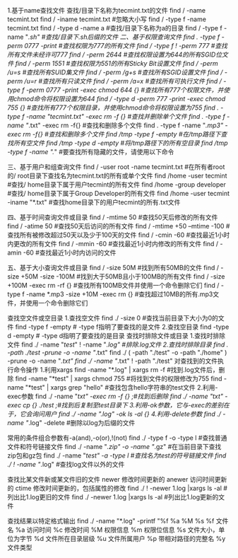 1.基于name查找文件
查找/目录下名称为tecmint.txt的文件
find / -name tecmint.txt
find / -iname tecmint.txt #忽略大小写
find / -type f -name tecmint.txt
find / -type d -name a  #查找/目录下名称为a的目录
find / -type f -name "*.sh" #查找/目录下.sh后缀的文件
二、基于权限查询文件
find . -type f -perm 0777 -print #查找权限为777的所有文件
find / -type f ! -perm 777 #查找所有文件未经许可777
find / -perm 2644 #查找权限设置为644的所有SGID位文件
find / -perm 1551 #查找权限为551的所有Sticky Bit设置文件
find / -perm /u=s #查找所有SUID集文件
find / -perm /g+s #查找所有SGID设置文件
find / -perm /u=r #查找所有只读文件
find / -perm /a=x #查找所有可执行文件
find / -type f -perm 0777 -print -exec chmod 644 {} #查找所有777个权限文件，并使用chmod命令将权限设置为644
find / -type d -perm 777 -print -exec chmod 755 {} #查找所有777个权限目录，并使用chmod命令将权限设置为755
find . -type f -name "tecmint.txt" -exec rm -f {} #查找并删除单个文件
find . -type f -name "*.txt" -exec rm -f{} #查找和删除多个文件 
find . -type f -name "*.mp3" -exec rm -f{} #查找和删除多个文件 
find /tmp -type f -empty  #在/tmp路径下查找所有空文件
find /tmp -type d -empty  #将/tmp路径下的所有空目录
find /tmp -type f -name ".*" #要查找所有隐藏的文件，请使用以下命令

三、基于用户和组查询文件
find / -user root -name tecmint.txt  #在所有者root的/ root目录下查找名为tecmint.txt的所有或单个文件
find /home -user tecmint #查找/ home目录下属于用户tecmint的所有文件
find /home -group developer #查找/ home目录下属于Group Developer的所有文件
find /home -user tecmint -iname "*.txt" #查找home目录下的用户tecmint的所有.txt文件 

四、基于时间查询文件或目录
find / -mtime 50 #查找50天后修改的所有文件
find / -atime 50 #查找50天后访问的所有文件
find / -mtime +50 –mtime -100 #查找所有被修改超过50天以及少于100天的文件
find / -cmin -60 #查找最近1小时内更改的所有文件
find / -mmin -60 #查找最近1小时内修改的所有文件
find / -amin -60 #查找最近1小时内访问的文件

五、基于大小查询文件或目录
find / -size 50M  #找到所有50MB的文件
find / -size +50M -size -100M  #找到大于50MB且小于100MB的所有文件
find / -size +100M -exec rm -rf {} #查找所有100MB文件并使用一个命令删除它们
find / -type f -name *.mp3 -size +10M -exec rm {} #查找超过10MB的所有.mp3文件，并使用一个命令删除它们



查找空文件或空目录
1.查找空文件
find ./ -size 0 #查找当前目录下大小为0的文件
find -type f -empty # -type f指明了要查找的是文件
2.查找空目录
find -type d -empty # -type d指明了要查找的是目录
查找时排除文件或目录
1.查找时排除文件
find ./ -name "*test*"  ! -name "*.log" #排除.log文件
2.查找时排除目录
find .  -path ./test -prune -o -name "*.txt"
find ./ ( -path "./test" -o -path "./home" ) -prune -o -name "*.txt" 
find ./ -name "*.txt" ! -path "./test"
对查找到的文件执行命令操作
1.利用xargs
find -name "*.log" | xargs rm -f #找到.log文件后，删除
find -name "*test" | xargs chmod 755 #将找到文件的权限修改为755
find -name "*test" | xargs grep "hello" #查找包含hello字符串的test文件
2.利用-exec参数
find ./ -name "*txt"  -exec rm -f {} ;#找到后删除
find ./ -name "*txt"  -exec cp {} ./test ;#找到后复制至test目录下
3.利用-ok参数，它与-exec的差别在于，它会询问用户
find ./ -name "*.log" -ok ls -al {}
4.利用-delete参数
find ./ -name "*.log" -delete #删除以log为后缀的文件

常用的条件组合参数有-a(and),-o(or),!(not)
find ./ -type f -o -type l #查找普通文件和符号链接文件
find ./ -name "*.zip" -o -name "*.gz" #在当前目录下查找zip包和gz包
find ./ -name "*test" -a -type l  #查找名为test的符号链接文件
find ./ ! -name "*.log" #查找log文件以外的文件

查找比某文件新或某文件旧的文件
newer 修改时间更新的
anewer 访问时间更新的
ctime 修改时间更新的，包括属性的修改
find ./ ! -newer 1.log |xargs ls -al #列出比1.log更旧的文件
find ./  -newer 1.log |xargs ls -al #列出比1.log更新的文件

查找结果以特定格式输出
find ./ -name "*.log" -printf "%f %a %M %s
%f 文件名
%a 访问时间
%c 修改时间
%M 权限信息
%m 权限位信息
%s 文件大小，单位为字节
%d 文件所在目录层级
%u 文件所属用户
%p 带相对路径的完整名
%y 文件类型